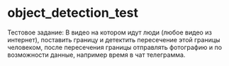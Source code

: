 # object_detection_test
Тестовое задание: В видео на котором идут люди (любое видео из интернет), поставить границу и детектить пересечение этой границы человеком, после пересечения границы отправлять фотографию и по возможности данные, например время в чат телеграмма.
